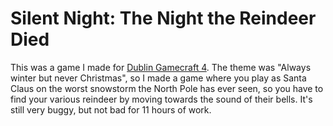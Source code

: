 Silent Night: The Night the Reindeer Died
================

This was a game I made for [Dublin Gamecraft 4](http://dublingamecraft.com/2013/12/09/dublin-gamecraft-4/). The theme was "Always winter but never Christmas", so I made a game where you play as Santa Claus on the worst snowstorm the North Pole has ever seen, so you have to find your various reindeer by moving towards the sound of their bells. It's still very buggy, but not bad for 11 hours of work.
